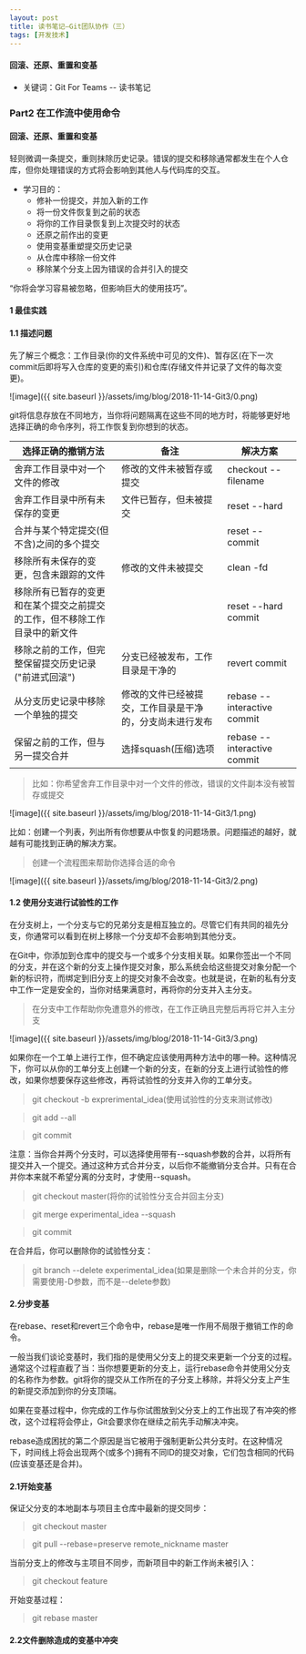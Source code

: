 ```yaml
---
layout: post
title: 读书笔记—Git团队协作（三）
tags: [开发技术]
---
```

#### 回滚、还原、重置和变基

* 关键词：Git For Teams -- 读书笔记

### Part2 在工作流中使用命令

#### 回滚、还原、重置和变基

轻则微调一条提交，重则抹除历史记录。错误的提交和移除通常都发生在个人仓库，但你处理错误的方式将会影响到其他人与代码库的交互。

+ 学习目的：
    + 修补一份提交，并加入新的工作
    + 将一份文件恢复到之前的状态
    + 将你的工作目录恢复到上次提交时的状态
    + 还原之前作出的变更
    + 使用变基重塑提交历史记录
    + 从仓库中移除一份文件
    + 移除某个分支上因为错误的合并引入的提交

“你将会学习容易被忽略，但影响巨大的使用技巧”。

#### 1 最佳实践

#### 1.1 描述问题

先了解三个概念：工作目录(你的文件系统中可见的文件)、暂存区(在下一次commit后即将写入仓库的变更的索引)和仓库(存储文件并记录了文件的每次变更)。

![image]({{ site.baseurl }}/assets/img/blog/2018-11-14-Git3/0.png)

git将信息存放在不同地方，当你将问题隔离在这些不同的地方时，将能够更好地选择正确的命令序列，将工作恢复到你想到的状态。

选择正确的撤销方法  | 备注  | 解决方案
--------- | --------- | ---------
舍弃工作目录中对一个文件的修改  | 修改的文件未被暂存或提交  | checkout --filename
舍弃工作目录中所有未保存的变更  | 文件已暂存，但未被提交  | reset --hard
合并与某个特定提交(但不含)之间的多个提交  |   | reset --commit
移除所有未保存的变更，包含未跟踪的文件  | 修改的文件未被提交  | clean -fd
移除所有已暂存的变更和在某个提交之前提交的工作，但不移除工作目录中的新文件  |   | reset --hard commit
移除之前的工作，但完整保留提交历史记录("前进式回滚")  | 分支已经被发布，工作目录是干净的  | revert commit
从分支历史记录中移除一个单独的提交  | 修改的文件已经被提交，工作目录是干净的，分支尚未进行发布  | rebase --interactive commit
保留之前的工作，但与另一提交合并  | 选择squash(压缩)选项  | rebase --interactive commit

> 比如：你希望舍弃工作目录中对一个文件的修改，错误的文件副本没有被暂存或提交

![image]({{ site.baseurl }}/assets/img/blog/2018-11-14-Git3/1.png)

比如：创建一个列表，列出所有你想要从中恢复的问题场景。问题描述的越好，就越有可能找到正确的解决方案。

> 创建一个流程图来帮助你选择合适的命令

![image]({{ site.baseurl }}/assets/img/blog/2018-11-14-Git3/2.png)

#### 1.2 使用分支进行试验性的工作

在分支树上，一个分支与它的兄弟分支是相互独立的。尽管它们有共同的祖先分支，你通常可以看到在树上移除一个分支却不会影响到其他分支。

在Git中，你添加到仓库中的提交与一个或多个分支相关联。如果你签出一个不同的分支，并在这个新的分支上操作提交对象，那么系统会给这些提交对象分配一个新的标识符，而绑定到旧分支上的提交对象不会改变。也就是说，在新的私有分支中工作一定是安全的，当你对结果满意时，再将你的分支并入主分支。

> 在分支中工作帮助你免遭意外的修改，在工作正确且完整后再将它并入主分支

![image]({{ site.baseurl }}/assets/img/blog/2018-11-14-Git3/3.png)

如果你在一个工单上进行工作，但不确定应该使用两种方法中的哪一种。这种情况下，你可以从你的工单分支上创建一个新的分支，在新的分支上进行试验性的修改，如果你想要保存这些修改，再将试验性的分支并入你的工单分支。

> git checkout -b exprerimental_idea(使用试验性的分支来测试修改)

> git add --all

> git commit

注意：当你合并两个分支时，可以选择使用带有--squash参数的合并，以将所有提交并入一个提交。通过这种方式合并分支，以后你不能撤销分支合并。只有在合并你本来就不希望分离的分支时，才使用--squash。

> git checkout master(将你的试验性分支合并回主分支)

> git merge experimental_idea --squash

> git commit

在合并后，你可以删除你的试验性分支：

> git branch --delete experimental_idea(如果是删除一个未合并的分支，你需要使用-D参数，而不是--delete参数)

#### 2.分步变基

在rebase、reset和revert三个命令中，rebase是唯一作用不局限于撤销工作的命令。

一般当我们谈论变基时，我们指的是使用父分支上的提交来更新一个分支的过程。通常这个过程直截了当：当你想要更新的分支上，运行rebase命令并使用父分支的名称作为参数。git将你的提交从工作所在的子分支上移除，并将父分支上产生的新提交添加到你的分支顶端。

如果在变基过程中，你完成的工作与你试图放到父分支上的工作出现了有冲突的修改，这个过程将会停止，Git会要求你在继续之前先手动解决冲突。

rebase造成困扰的第二个原因是当它被用于强制更新公共分支时。在这种情况下，时间线上将会出现两个(或多个)拥有不同ID的提交对象，它们包含相同的代码(应该变基还是合并)。

#### 2.1开始变基

保证父分支的本地副本与项目主仓库中最新的提交同步：

> git checkout master

> git pull --rebase=preserve remote_nickname master

当前分支上的修改与主项目不同步，而新项目中的新工作尚未被引入：

> git checkout feature

开始变基过程：

> git rebase master

#### 2.2文件删除造成的变基中冲突




















